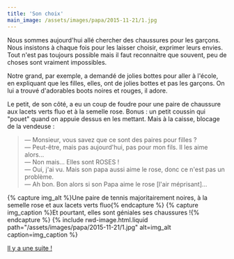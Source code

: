 ```yaml
---
title: 'Son choix'
main_image: /assets/images/papa/2015-11-21/1.jpg
---
```


Nous sommes aujourd'hui allé chercher des chaussures pour les garçons. Nous
insistons à chaque fois pour les laisser choisir, exprimer leurs envies. Tout
n'est pas toujours possible mais il faut reconnaitre que souvent, peu de choses
sont vraiment impossibles.

Notre grand, par exemple, a demandé de jolies bottes pour aller à l'école, en
expliquant que les filles, elles, ont de jolies bottes et pas les garçons. On
lui a trouvé d'adorables boots noires et rouges, il adore.

Le petit, de son côté, a eu un coup de foudre pour une paire de chaussure aux
lacets verts fluo et à la semelle rose. Bonus : un petit coussin qui "pouet"
quand on appuie dessus en les mettant. Mais à la caisse, blocage de la
vendeuse :

> — Monsieur, vous savez que ce sont des paires pour filles ?  
> — Peut-être, mais pas aujourd'hui, pas pour mon fils. Il les aime alors...  
> — Non mais... Elles sont ROSES !  
> — Oui, j'ai vu. Mais son papa aussi aime le rose, donc ce n'est pas un
> problème.  
> — Ah bon. Bon alors si son Papa aime le rose [l'air méprisant]...

{% capture img_alt %}Une paire de tennis majoritairement noires, à la semelle
rose et aux lacets verts fluo{% endcapture %} {% capture img_caption %}Et
pourtant, elles sont géniales ses chaussures !{% endcapture %}
{% include rwd-image.html.liquid
path="/assets/images/papa/2015-11-21/1.jpg"
alt=img_alt
caption=img_caption
%}

[Il y a une suite !](/notes/2015-11-son-choix-suite/)
